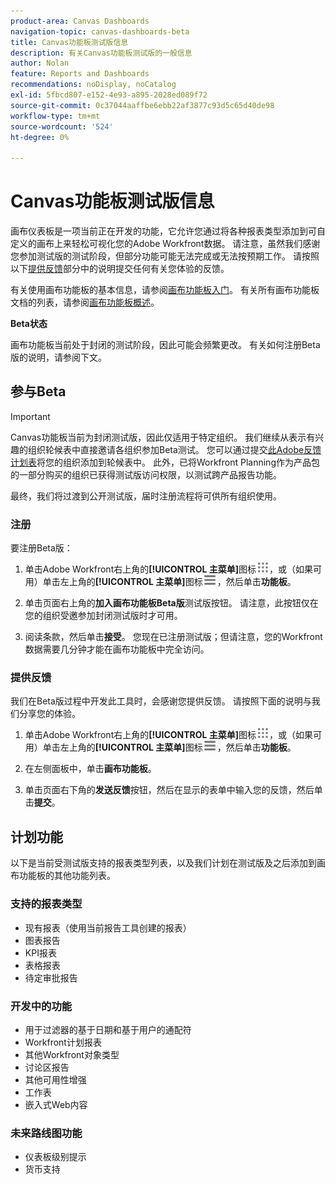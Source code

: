 ```yaml
---
product-area: Canvas Dashboards
navigation-topic: canvas-dashboards-beta
title: Canvas功能板测试版信息
description: 有关Canvas功能板测试版的一般信息
author: Nolan
feature: Reports and Dashboards
recommendations: noDisplay, noCatalog
exl-id: 5fbcd807-e152-4e93-a895-2028ed089f72
source-git-commit: 0c37044aaffbe6ebb22af3877c93d5c65d40de98
workflow-type: tm+mt
source-wordcount: '524'
ht-degree: 0%

---
```


# Canvas功能板测试版信息

画布仪表板是一项当前正在开发的功能，它允许您通过将各种报表类型添加到可自定义的画布上来轻松可视化您的Adobe Workfront数据。 请注意，虽然我们感谢您参加测试版的测试阶段，但部分功能可能无法完成或无法按预期工作。 请按照以下[提供反馈](#provide-feedback)部分中的说明提交任何有关您体验的反馈。

有关使用画布功能板的基本信息，请参阅[画布功能板入门](/help/quicksilver/reports-and-dashboards/canvas-dashboards/manage-canvas-dashboards/get-started-canvas-dashboards.md)。
有关所有画布功能板文档的列表，请参阅[画布功能板概述](/help/quicksilver/reports-and-dashboards/canvas-dashboards/canvas-dashboards-overview.md)。

**Beta状态**

画布功能板当前处于封闭的测试阶段，因此可能会频繁更改。 有关如何注册Beta版的说明，请参阅下文。

## 参与Beta

>[!IMPORTANT]
>
>Canvas功能板当前为封闭测试版，因此仅适用于特定组织。 我们继续从表示有兴趣的组织轮候表中直接邀请各组织参加Beta测试。 您可以通过提交[此Adobe反馈计划表](https://www.feedbackprogram.adobe.com/c/r/Workfront-Canvas-Dashboards-Visualizations-Beta)将您的组织添加到轮候表中。 此外，已将Workfront Planning作为产品包的一部分购买的组织已获得测试版访问权限，以测试跨产品报告功能。
>
>最终，我们将过渡到公开测试版，届时注册流程将可供所有组织使用。

### 注册

要注册Beta版：

1. 单击Adobe Workfront右上角的&#x200B;**[!UICONTROL 主菜单]**&#x200B;图标![主菜单](/help/_includes/assets/main-menu-icon.png)，或（如果可用）单击左上角的&#x200B;**[!UICONTROL 主菜单]**&#x200B;图标![主菜单](/help/_includes/assets/main-menu-icon-left-nav.png)，然后单击&#x200B;**功能板**。

1. 单击页面右上角的&#x200B;**加入画布功能板Beta版**&#x200B;测试版按钮。 请注意，此按钮仅在您的组织受邀参加封闭测试版时才可用。

1. 阅读条款，然后单击&#x200B;**接受**。 您现在已注册测试版；但请注意，您的Workfront数据需要几分钟才能在画布功能板中完全访问。

### 提供反馈

我们在Beta版过程中开发此工具时，会感谢您提供反馈。 请按照下面的说明与我们分享您的体验。

1. 单击Adobe Workfront右上角的&#x200B;**[!UICONTROL 主菜单]**&#x200B;图标![主菜单](/help/_includes/assets/main-menu-icon.png)，或（如果可用）单击左上角的&#x200B;**[!UICONTROL 主菜单]**&#x200B;图标![主菜单](/help/_includes/assets/main-menu-icon-left-nav.png)，然后单击&#x200B;**功能板**。

1. 在左侧面板中，单击&#x200B;**画布功能板**。

1. 单击页面右下角的&#x200B;**发送反馈**&#x200B;按钮，然后在显示的表单中输入您的反馈，然后单击&#x200B;**提交**。

## 计划功能

以下是当前受测试版支持的报表类型列表，以及我们计划在测试版及之后添加到画布功能板的其他功能列表。

### 支持的报表类型

* 现有报表（使用当前报告工具创建的报表）
* 图表报告
* KPI报表
* 表格报表
* 待定审批报告

### 开发中的功能

* 用于过滤器的基于日期和基于用户的通配符
* Workfront计划报表
* 其他Workfront对象类型
* 讨论区报告
* 其他可用性增强
* 工作表
* 嵌入式Web内容

### 未来路线图功能

* 仪表板级别提示
* 货币支持
